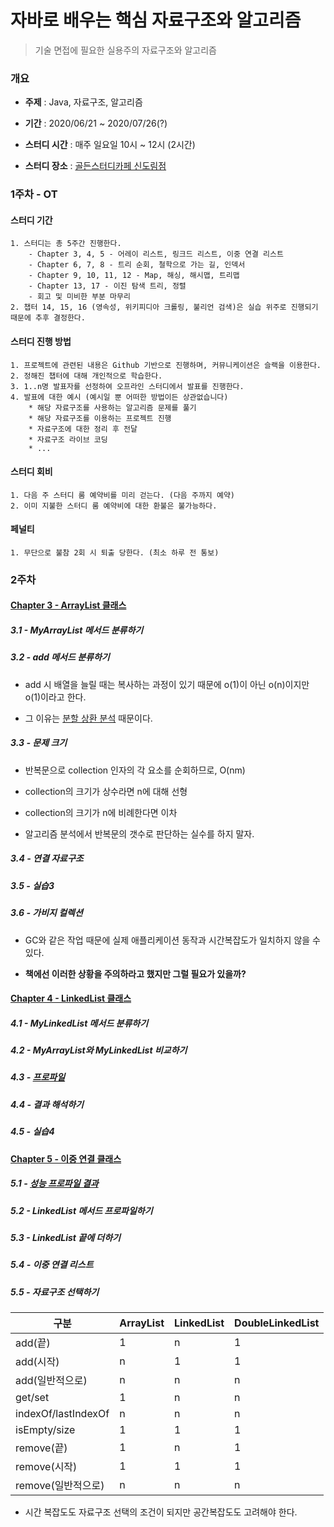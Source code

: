 # 자바로 배우는 핵심 자료구조와 알고리즘

> 기술 면접에 필요한 실용주의 자료구조와 알고리즘



### 개요

* **주제** : Java, 자료구조, 알고리즘

* **기간** : 2020/06/21 ~ 2020/07/26(?)

* **스터디 시간** : 매주 일요일 10시 ~ 12시 (2시간)

* **스터디 장소** : [골든스터디카페 신도림점](https://map.naver.com/v5/entry/place/1936405452?c=14124330.2800194,4510375.8614660,15,0,0,0,dh)



### 1주차 - OT

#### 스터디 기간
    1. 스터디는 총 5주간 진행한다.
        - Chapter 3, 4, 5 - 어레이 리스트, 링크드 리스트, 이중 연결 리스트
        - Chapter 6, 7, 8 - 트리 순회, 철학으로 가는 길, 인덱서
        - Chapter 9, 10, 11, 12 - Map, 해싱, 해시맵, 트리맵
        - Chapter 13, 17 - 이진 탐색 트리, 정렬
        - 회고 및 미비한 부분 마무리
    2. 챕터 14, 15, 16 (영속성, 위키피디아 크롤링, 불리언 검색)은 실습 위주로 진행되기 때문에 추후 결정한다.


#### 스터디 진행 방법
    1. 프로젝트에 관련된 내용은 Github 기반으로 진행하며, 커뮤니케이션은 슬랙을 이용한다.
    2. 정해진 챕터에 대해 개인적으로 학습한다.
    3. 1..n명 발표자를 선정하여 오프라인 스터디에서 발표를 진행한다.
    4. 발표에 대한 예시 (예시일 뿐 어떠한 방법이든 상관없습니다)
        * 해당 자료구조를 사용하는 알고리즘 문제를 풀기
        * 해당 자료구조를 이용하는 프로젝트 진행
        * 자료구조에 대한 정리 후 전달
        * 자료구조 라이브 코딩
        * ...

#### 스터디 회비
    1. 다음 주 스터디 룸 예약비를 미리 걷는다. (다음 주까지 예약)
    2. 이미 지불한 스터디 룸 예약비에 대한 환불은 불가능하다.

#### 페널티
    1. 무단으로 불참 2회 시 퇴출 당한다. (최소 하루 전 통보)


### 2주차

#### [Chapter 3 - ArrayList 클래스](https://github.com/winner-peace/think-data-structures/src/main/java/com/winnerpeace/datastrucrures/chapter3/ArrayList.java)

##### 3.1 - MyArrayList 메서드 분류하기

##### 3.2 - add 메서드 분류하기

- add 시 배열을 늘릴 때는 복사하는 과정이 있기 때문에 o(1)이 아닌 o(n)이지만 o(1)이라고 한다.

- 그 이유는 [분할 상환 분석](https://github.com/winner-peace/think-data-structures/issues/3) 때문이다.

##### 3.3 - 문제 크기

- 반복문으로 collection 인자의 각 요소를 순회하므로, O(nm)

- collection의 크기가 상수라면 n에 대해 선형

- collection의 크기가 n에 비례한다면 이차

- 알고리즘 분석에서 반복문의 갯수로 판단하는 실수를 하지 말자.

##### 3.4 - 연결 자료구조

##### 3.5 - 실습3

##### 3.6 - 가비지 컬렉션

- GC와 같은 작업 때문에 실제 애플리케이션 동작과 시간복잡도가 일치하지 않을 수 있다.

- **책에선 이러한 상황을 주의하라고 했지만 그럴 필요가 있을까?**

#### [Chapter 4 - LinkedList 클래스](https://github.com/winner-peace/think-data-structures/src/main/java/com/winnerpeace/datastrucrures/chapter4/LinkedList.java)

##### 4.1 - MyLinkedList 메서드 분류하기

##### 4.2 - MyArrayList와 MyLinkedList 비교하기

##### 4.3 - [프로파일](https://github.com/winner-peace/think-data-structures/src/main/java/com/winnerpeace/datastrucrures/Profiler.java)

##### 4.4 - 결과 해석하기

##### 4.5 - 실습4

#### [Chapter 5 - 이중 연결 클래스](https://github.com/winner-peace/think-data-structures/src/main/java/com/winnerpeace/datastrucrures/chapter5/DoubleLinkedList.java)

##### 5.1 - [성능 프로파일 결과](https://github.com/winner-peace/think-data-structures/src/main/java/com/winnerpeace/datastrucrures/ListProfiler.java)

##### 5.2 - LinkedList 메서드 프로파일하기

##### 5.3 - LinkedList 끝에 더하기

##### 5.4 - 이중 연결 리스트

##### 5.5 - 자료구조 선택하기

| 구분                | ArrayList | LinkedList | DoubleLinkedList |
| ------------------- | --------- | ---------- | ---------------- |
| add(끝)             | 1         | n          | 1                |
| add(시작)           | n         | 1          | 1                |
| add(일반적으로)     | n         | n          | n                |
| get/set             | 1         | n          | n                |
| indexOf/lastIndexOf | n         | n          | n                |
| isEmpty/size        | 1         | 1          | 1                |
| remove(끝)          | 1         | n          | 1                |
| remove(시작)        | 1         | 1          | 1                |
| remove(일반적으로)  | n         | n          | n                |

* 시간 복잡도도 자료구조 선택의 조건이 되지만 공간복잡도도 고려해야 한다.
